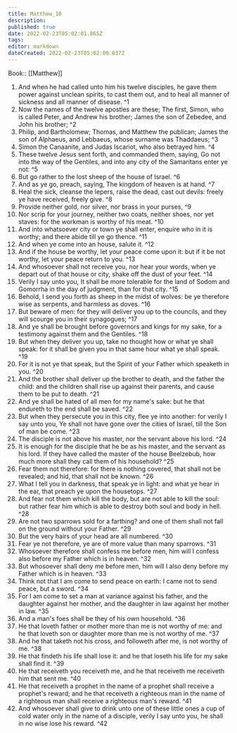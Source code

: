 ```yaml
---
title: Matthew_10
description: 
published: true
date: 2022-02-23T05:02:01.865Z
tags: 
editor: markdown
dateCreated: 2022-02-23T05:02:00.037Z
---
```


 Book:: [[Matthew]]
 1. And when he had called unto him his twelve disciples, he gave them power against unclean spirits, to cast them out, and to heal all manner of sickness and all manner of disease. ^1
 2. Now the names of the twelve apostles are these; The first, Simon, who is called Peter, and Andrew his brother; James the son of Zebedee, and John his brother; ^2
 3. Philip, and Bartholomew; Thomas, and Matthew the publican; James the son of Alphaeus, and Lebbaeus, whose surname was Thaddaeus; ^3
 4. Simon the Canaanite, and Judas Iscariot, who also betrayed him. ^4
 5. These twelve Jesus sent forth, and commanded them, saying, Go not into the way of the Gentiles, and into any city of the Samaritans enter ye not: ^5
 6. But go rather to the lost sheep of the house of Israel. ^6
 7. And as ye go, preach, saying, The kingdom of heaven is at hand. ^7
 8. Heal the sick, cleanse the lepers, raise the dead, cast out devils: freely ye have received, freely give. ^8
 9. Provide neither gold, nor silver, nor brass in your purses, ^9
 10. Nor scrip for your journey, neither two coats, neither shoes, nor yet staves: for the workman is worthy of his meat. ^10
 11. And into whatsoever city or town ye shall enter, enquire who in it is worthy; and there abide till ye go thence. ^11
 12. And when ye come into an house, salute it. ^12
 13. And if the house be worthy, let your peace come upon it: but if it be not worthy, let your peace return to you. ^13
 14. And whosoever shall not receive you, nor hear your words, when ye depart out of that house or city, shake off the dust of your feet. ^14
 15. Verily I say unto you, It shall be more tolerable for the land of Sodom and Gomorrha in the day of judgment, than for that city. ^15
 16. Behold, I send you forth as sheep in the midst of wolves: be ye therefore wise as serpents, and harmless as doves. ^16
 17. But beware of men: for they will deliver you up to the councils, and they will scourge you in their synagogues; ^17
 18. And ye shall be brought before governors and kings for my sake, for a testimony against them and the Gentiles. ^18
 19. But when they deliver you up, take no thought how or what ye shall speak: for it shall be given you in that same hour what ye shall speak. ^19
 20. For it is not ye that speak, but the Spirit of your Father which speaketh in you. ^20
 21. And the brother shall deliver up the brother to death, and the father the child: and the children shall rise up against their parents, and cause them to be put to death. ^21
 22. And ye shall be hated of all men for my name's sake: but he that endureth to the end shall be saved. ^22
 23. But when they persecute you in this city, flee ye into another: for verily I say unto you, Ye shall not have gone over the cities of Israel, till the Son of man be come. ^23
 24. The disciple is not above his master, nor the servant above his lord. ^24
 25. It is enough for the disciple that he be as his master, and the servant as his lord. If they have called the master of the house Beelzebub, how much more shall they call them of his household? ^25
 26. Fear them not therefore: for there is nothing covered, that shall not be revealed; and hid, that shall not be known. ^26
 27. What I tell you in darkness, that speak ye in light: and what ye hear in the ear, that preach ye upon the housetops. ^27
 28. And fear not them which kill the body, but are not able to kill the soul: but rather fear him which is able to destroy both soul and body in hell. ^28
 29. Are not two sparrows sold for a farthing? and one of them shall not fall on the ground without your Father. ^29
 30. But the very hairs of your head are all numbered. ^30
 31. Fear ye not therefore, ye are of more value than many sparrows. ^31
 32. Whosoever therefore shall confess me before men, him will I confess also before my Father which is in heaven. ^32
 33. But whosoever shall deny me before men, him will I also deny before my Father which is in heaven. ^33
 34. Think not that I am come to send peace on earth: I came not to send peace, but a sword. ^34
 35. For I am come to set a man at variance against his father, and the daughter against her mother, and the daughter in law against her mother in law. ^35
 36. And a man's foes shall be they of his own household. ^36
 37. He that loveth father or mother more than me is not worthy of me: and he that loveth son or daughter more than me is not worthy of me. ^37
 38. And he that taketh not his cross, and followeth after me, is not worthy of me. ^38
 39. He that findeth his life shall lose it: and he that loseth his life for my sake shall find it. ^39
 40. He that receiveth you receiveth me, and he that receiveth me receiveth him that sent me. ^40
 41. He that receiveth a prophet in the name of a prophet shall receive a prophet's reward; and he that receiveth a righteous man in the name of a righteous man shall receive a righteous man's reward. ^41
 42. And whosoever shall give to drink unto one of these little ones a cup of cold water only in the name of a disciple, verily I say unto you, he shall in no wise lose his reward. ^42
